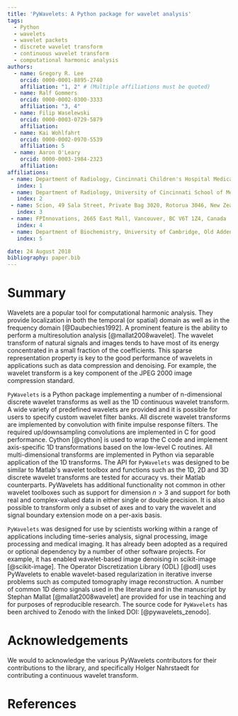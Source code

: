 ```yaml
---
title: 'PyWavelets: A Python package for wavelet analysis'
tags:
  - Python
  - wavelets
  - wavelet packets
  - discrete wavelet transform
  - continuous wavelet transform
  - computational harmonic analysis
authors:
  - name: Gregory R. Lee
    orcid: 0000-0001-8895-2740
    affiliation: "1, 2" # (Multiple affiliations must be quoted)
  - name: Ralf Gommers
    orcid: 0000-0002-0300-3333
    affiliation: "3, 4"
  - name: Filip Waselewski
    orcid: 0000-0003-0729-5879
    affiliation:
  - name: Kai Wohlfahrt
    orcid: 0000-0002-0970-5539
    affiliation: 5
  - name: Aaron O'Leary
    orcid: 0000-0003-1984-2323
    affiliation:
affiliations:
 - name: Department of Radiology, Cincinnati Children's Hospital Medical Center, Cincinnati, OH, USA
   index: 1
 - name: Department of Radiology, University of Cincinnati School of Medicine, Cincinnati, OH, USA
   index: 2
 - name: Scion, 49 Sala Street, Private Bag 3020, Rotorua 3046, New Zealand
   index: 3
 - name: FPInnovations, 2665 East Mall, Vancouver, BC V6T 1Z4, Canada
   index: 4
 - name: Department of Biochemistry, University of Cambridge, Old Addenbrookes Site, 80 Tennis Court Road, Cambridge, CB2 1GA, United Kingdom
   index: 5

date: 24 August 2018
bibliography: paper.bib
---
```


# Summary

Wavelets are a popular tool for computational harmonic analysis. They provide
localization in both the temporal (or spatial) domain as well as in the
frequency domain [@Daubechies1992]. A prominent feature is the ability to
perform a multiresolution analysis [@mallat2008wavelet]. The wavelet transform
of natural signals and images tends to have most of its energy concentrated in
a small fraction of the coefficients. This sparse representation property is
key to the good performance of wavelets in applications such as data
compression and denoising. For example, the wavelet transform is a key
component of the JPEG 2000 image compression standard.

``PyWavelets`` is a Python package implementing a number of n-dimensional
discrete wavelet transforms as well as the 1D continuous wavelet transform. A
wide variety of predefined wavelets are provided and it is possible for users
to specify custom wavelet filter banks. All discrete wavelet transforms are
implemented by convolution with finite impulse response filters. The required
up/downsampling convolutions are implemented in C for good performance.
Cython [@cython] is used to wrap the C code and implement axis-specific 1D
transformations based on the low-level C routines. All multi-dimensional
transforms are implemented in Python via separable application of the 1D
transforms. The API for ``PyWavelets`` was designed to be similar to Matlab's
wavelet toolbox and functions such as the 1D, 2D and 3D discrete wavelet
transforms are tested for accuracy vs. their Matlab counterparts. PyWavelets
has additional functionality not common in other wavelet toolboxes such as
support for dimension $n > 3$ and support for both real and complex-valued
data in either single or double precision. It is also possible to transform
only a subset of axes and to vary the wavelet and signal boundary extension
mode on a per-axis basis.

``PyWavelets`` was designed for use by scientists working within a range of
applications including time-series analysis, signal processing, image
processing and medical imaging. It has already been adopted as a required
or optional dependency by a number of other software projects. For example,
it has enabled wavelet-based image denoising in scikit-image [@scikit-image].
The Operator Discretization Library (ODL) [@odl] uses PyWavelets to enable
wavelet-based regularization in iterative inverse problems such as computed
tomography image reconstruction. A number of common 1D demo signals used in
the literature and in the manuscript by Stephan Mallat [@mallat2008wavelet] are
provided for use in teaching and for purposes of reproducible research. The
source code for ``PyWavelets`` has been archived to Zenodo with the linked DOI:
[@pywavelets_zenodo].

# Acknowledgements

We would to acknowledge the various PyWavelets contributors for their
contributions to the library, and specifically Holger Nahrstaedt for
contributing a continuous wavelet transform.

# References
